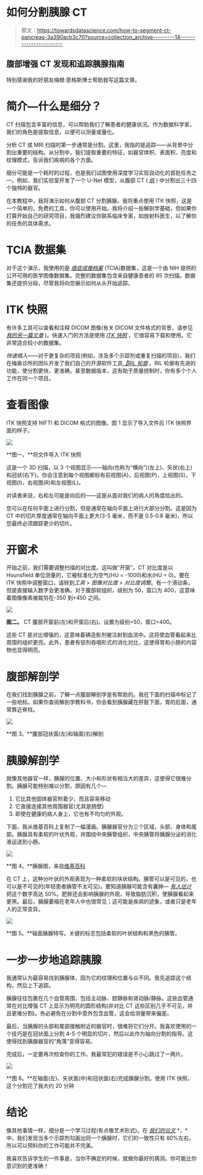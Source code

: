 # 如何分割胰腺 CT

> 原文：<https://towardsdatascience.com/how-to-segment-ct-pancreas-3a390acb3c70?source=collection_archive---------14----------------------->

## 腹部增强 CT 发现和追踪胰腺指南

特别感谢我的好朋友梅根·恩格斯博士帮助我写这篇文章。

# 简介—什么是细分？

CT 扫描包含丰富的信息，可以帮助我们了解患者的健康状况。作为数据科学家，我们的角色是提取信息，以便可以测量或量化。

分析 CT 或 MRI 扫描的第一步通常是分割。这里，我指的是追踪——从背景中分割出重要的结构。从分割中，我们提取重要的特征，如器官体积、表面积、亮度和纹理模式，告诉我们疾病的各个方面。

细分可能是一个耗时的过程，也是我们试图使用深度学习实现自动化的首批任务之一。例如，我们实验室开发了一个 U-Net 模型，从腹部 CT ( [*纸*](https://aapm.onlinelibrary.wiley.com/doi/full/10.1002/mp.14422) *)* 中分割出三十四个独特的器官。

在本教程中，我将演示如何从腹部 CT 分割胰腺。我将重点使用 ITK 快照，这是一个简单的，免费的工具，你可以使用开始。我将介绍一些解剖学基础，但如果你打算开始自己的研究项目，我强烈建议你联系临床专家，如放射科医生，以了解你的任务的具体需求。

# TCIA 数据集

对于这个演示，我使用的是 [*癌症成像档案*](https://www.cancerimagingarchive.net/) (TCIA)数据集，这是一个由 NIH 提供的公开可用的医学图像数据集。完整的数据集包含来自健康患者的 85 次扫描。数据集还提供分段，尽管我将向您展示如何从头开始追踪。

# ITK 快照

有许多工具可以查看和注释 DICOM 图像(有关 DICOM 文件格式的背景，请参见 [*我的另一篇文章*](/understanding-dicom-bce665e62b72) )。快速入门的方法是使用 [*ITK 快照*](http://www.itksnap.org/pmwiki/pmwiki.php) ，它很容易下载和使用。它非常适合较小的数据集。

*快速插入*——对于更复杂的项目(例如，涉及多个示踪剂或重复扫描的项目)，我们在梅奥诊所的团队开发了我们自己的开源软件工具[*【RIL 轮廓*](https://gitlab.com/Philbrick/rilcontour) 。RIL 轮廓有先进的功能，使分割更快，更准确，甚至数据版本，这有助于质量控制时，你有多个个人工作在同一个项目。

# 查看图像

ITK 快照支持 NIFTI 和 DICOM 格式的图像。图 1 显示了导入文件后 ITK 快照界面的样子。

![](img/142652651a480d3fd6959a98d110a043.png)

**图一。**将文件导入 ITK 快照

这是一个 3D 扫描，以 3 个视图显示——轴向(也称为“横向”)(左上)、矢状(右上)和冠状(右下)。你会注意到每个视图都标有前视图(A)，后视图(P)，上视图(S)，下视图(I)，右视图(R)和左视图(L)。

对读者来说，右和左可能是向后的——这是从面对我们的病人的角度给出的。

您可以在任何平面上进行分割，但是通常在轴向平面上进行大部分分割。这是因为 CT 中的切片厚度通常在轴向平面上更大(3-5 毫米，而不是 0.5-0.8 毫米)，所以您最终必须跟踪更少的切片。

# 开窗术

开始之前，我们需要调整扫描的对比度。这叫做“开窗”。CT 对比度是以 Hounsfield 单位测量的，它被标准化为空气(HU = -1000)和水(HU = 0)。要在 ITK 快照中调整窗口，请转到*工具* > *图像对比度* > *对比度调整*。有一个滑动条，但是直接输入数字会更准确。对于腹部软组织，级别为 50，窗口为 400，这意味着图像像素被裁剪在-350 到+450 之间。

![](img/1228fd56a432438e3ce6a919bee03d6a.png)

**图二。** CT 腹部开窗前(左)和开窗后(右)。设置为级别=50，窗口=400。

这些 CT 是对比增强的，这意味着碘造影剂被注射到血流中。这将使血管看起来比周围的组织更亮。此外，患者有钡剂吞咽形式的消化对比，这使得胃和小肠的内容物也显得明亮。

# 腹部解剖学

在我们找到胰腺之前，了解一点腹部解剖学是有帮助的。我在下面的扫描中标记了一些地标。如果你查阅解剖学教科书，你会看到胰腺藏在肝脏下面，胃的后面，通常靠近脊柱。

![](img/b47e811de2c789b758e618d8bd430d4c.png)

**图 3。**腹部冠状面(左)和轴面(右)解剖

# 胰腺解剖学

就像其他器官一样，胰腺的位置、大小和形状有相当大的差异，这使得它很难分割。胰腺可能特别难以分割，原因有几个—

1.  它比其他固体器官附着少，而且容易移动
2.  它直接连接其他周围器官(尤其是肠壁)
3.  即使在健康的病人身上，它也有不均匀的外观。

下面，我从维基百科上复制了一幅漫画。胰腺器官分为三个区域，头部、身体和尾部。胰腺具有柔软的叶状外观，并围绕中央胰管组织，中央胰管将胰腺分泌的消化液运送到小肠。

![](img/bc930720dc664b78fd9627a4d9694b0a.png)

**图 4。**胰腺图，来自[维基百科](https://en.wikipedia.org/wiki/Pancreas)

在 CT 上，这种分叶状的外观表现为一种柔软的块状结构。胰管可以是可见的，也可以是不可见的(年轻患者胰管不太可见)。要知道胰腺可能含有囊肿— [*有人估计*](https://gut.bmj.com/content/67/1/138) 把这个数字高达 50%。肥胖还会影响胰腺的外观，导致脂肪沉积，使胰腺看起来更黑。最后，胰腺萎缩在老年人中也很常见；这可能是疾病的迹象，或者只是老年人的正常变异。

![](img/288f6d2eeec1d69f6e66137153ea1ecc.png)

**图 5。**轴面胰腺特写。关键的标志包括柔软的叶状结构和黑色的胰管。

# 一步一步地追踪胰腺

我通常认为最容易找到胰腺体，因为它的纹理和位置与众不同。我先追踪这个结构，然后上下追踪。

胰腺往往包裹在几个血管周围，包括主动脉、腔静脉和肾动脉/静脉。这些血管通常在对比增强 CT 上显示为明亮的圆形结构(非对比 CT 这些区别几乎不可见，并且更难分割)。务必避免在分割中意外包含血管，这会给测量带来偏差。

最后，当胰腺的头部和尾部接触附近的器官时，很难将它们分开。我喜欢使用的一个技巧是在冠状面上分割 4-5 个明显的切片，然后以此作为轴向分割的指导。这使得找到胰腺器官的“角落”变得容易。

完成后，一定要再次检查你的工作。我最常犯的错误是不小心跳过了一两片。

![](img/df4d2f81582dad075db9eb285c713127.png)

**图 6。**在轴面(左)、矢状面(中)和冠状面(右)完成胰腺分割。使用 ITK 快照，这个分割花了我大约 20 分钟

# 结论

像其他事情一样，细分是一个学习过程(有点像艺术形式)。在 [*我们的论文*](https://aapm.onlinelibrary.wiley.com/doi/full/10.1002/mp.14422) *，*中，我们发现当多个示踪剂勾画出同一个胰腺时，它们的一致性只有 80%左右，所以可以预料你的工作可能并不完美。

我喜欢告诉学生的一件事是，当你不确定的时候，就做你最好的猜测。你可能比你意识到的更准确！